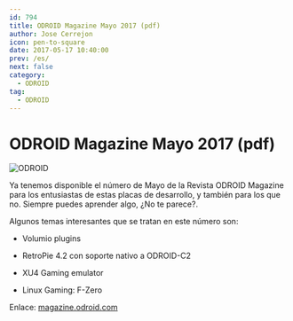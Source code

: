 ```yaml
---
id: 794
title: ODROID Magazine Mayo 2017 (pdf)
author: Jose Cerrejon
icon: pen-to-square
date: 2017-05-17 10:40:00
prev: /es/
next: false
category:
  - ODROID
tag:
  - ODROID
---
```


# ODROID Magazine Mayo 2017 (pdf)

![ODROID](/images/2017/05/odroid_may_17.jpg)

Ya tenemos disponible el número de Mayo de la Revista ODROID Magazine para los entusiastas de estas placas de desarrollo, y también para los que no. Siempre puedes aprender algo, ¿No te parece?. 

Algunos temas interesantes que se tratan en este número son:

* Volumio plugins

* RetroPie 4.2 con soporte nativo a ODROID-C2

* XU4 Gaming emulator

* Linux Gaming: F-Zero  

Enlace: [magazine.odroid.com](https://magazine.odroid.com/201705)